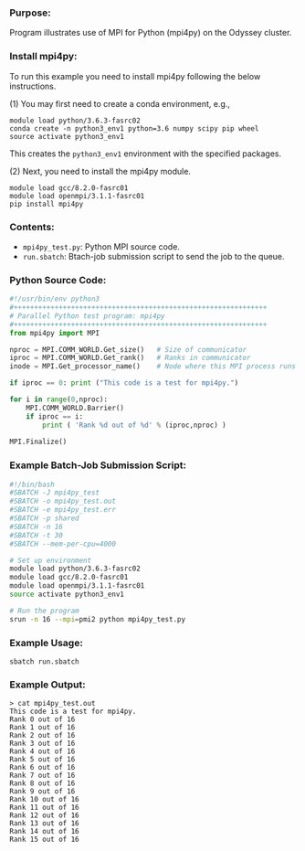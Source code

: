 ### Purpose:

Program illustrates use of MPI for Python (mpi4py) on the Odyssey cluster.

### Install mpi4py:

To run this example you need to install mpi4py following the below instructions.

(1) You may first need to create a conda environment, e.g.,

```
module load python/3.6.3-fasrc02
conda create -n python3_env1 python=3.6 numpy scipy pip wheel
source activate python3_env1 
```
This creates the <code>python3_env1</code> environment with the specified packages.

(2) Next, you need to install the mpi4py module. 

```
module load gcc/8.2.0-fasrc01
module load openmpi/3.1.1-fasrc01
pip install mpi4py
```

### Contents:

* <code>mpi4py_test.py</code>: Python MPI source code.
* <code>run.sbatch</code>: Btach-job submission script to send the job to the queue.

### Python Source Code:

```python
#!/usr/bin/env python3
#++++++++++++++++++++++++++++++++++++++++++++++++++++++++++++++
# Parallel Python test program: mpi4py  
#++++++++++++++++++++++++++++++++++++++++++++++++++++++++++++++
from mpi4py import MPI

nproc = MPI.COMM_WORLD.Get_size()   # Size of communicator 
iproc = MPI.COMM_WORLD.Get_rank()   # Ranks in communicator
inode = MPI.Get_processor_name()    # Node where this MPI process runs

if iproc == 0: print ("This code is a test for mpi4py.")

for i in range(0,nproc):
    MPI.COMM_WORLD.Barrier()
    if iproc == i:
        print ( 'Rank %d out of %d' % (iproc,nproc) )
        
MPI.Finalize()
```

### Example Batch-Job Submission Script:

```bash
#!/bin/bash
#SBATCH -J mpi4py_test
#SBATCH -o mpi4py_test.out
#SBATCH -e mpi4py_test.err
#SBATCH -p shared
#SBATCH -n 16
#SBATCH -t 30
#SBATCH --mem-per-cpu=4000

# Set up environment
module load python/3.6.3-fasrc02
module load gcc/8.2.0-fasrc01
module load openmpi/3.1.1-fasrc01
source activate python3_env1

# Run the program
srun -n 16 --mpi=pmi2 python mpi4py_test.py
```

### Example Usage:

```
sbatch run.sbatch
```
 
### Example Output:

```
> cat mpi4py_test.out
This code is a test for mpi4py.
Rank 0 out of 16
Rank 1 out of 16
Rank 2 out of 16
Rank 3 out of 16
Rank 4 out of 16
Rank 5 out of 16
Rank 6 out of 16
Rank 7 out of 16
Rank 8 out of 16
Rank 9 out of 16
Rank 10 out of 16
Rank 11 out of 16
Rank 12 out of 16
Rank 13 out of 16
Rank 14 out of 16
Rank 15 out of 16
```
